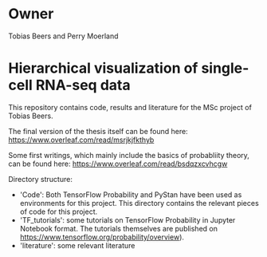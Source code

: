 # Owner
Tobias Beers and Perry Moerland

# Hierarchical visualization of single-cell RNA-seq data

This repository contains code, results and literature for the MSc project of Tobias Beers. 

The final version of the thesis itself can be found here:
https://www.overleaf.com/read/msrjkjfkthyb

Some first writings, which mainly include the basics of probabliity theory, can be found here:
https://www.overleaf.com/read/bsdqzxcvhcgw

Directory structure:
   * 'Code': Both TensorFlow Probability and PyStan have been used as environments for this project. This directory contains the relevant pieces of code for this project.
   * 'TF_tutorials': some tutorials on TensorFlow Probability in Jupyter Notebook format. The tutorials themselves are published on https://www.tensorflow.org/probability/overview). 
   * 'literature': some relevant literature

